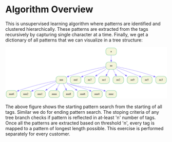 # Algorithm Overview

This is unsupervised learning algorithm where patterns are identified and clustered hierarchically. These patterns are extracted from the tags recursively by capturing single character at a time. Finally, we get a dictionary of all patterns that we can visualize in a tree structure:

![sample_result](data/sample_result.png)

The above figure shows the starting pattern search from the starting of all tags. Similar we do for ending pattern search. The stoping criteria of any tree branch checks if pattern is reflected in at-least 'n' number of tags. Once all the patterns are extracted based on threshold 'n', every tag is mapped to a pattern of longest length possible. This exercise is performed separately for every customer.